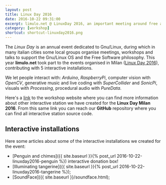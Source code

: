 ```yaml
---
layout: post
title: Linux Day 2016
date: 2016-10-22 09:31:00
excerpt: limulo.net @ LinuxDay 2016, an important meeting around free and open source software.
category: [workshop]
shortcut: shortcut-linuxday2016.png
---
```


The _Linux Day_ is an annual event dedicated to Gnu/Linux, during which in many italian cities some local groups organise meetings, workshops and talks to support the Gnu/Linux OS and the Free Software philosophy.
This year **limulo.net** took part to the events organised in Milan ([Linux Day 2016](http://linuxdaymilano.org/2016/)), contributing with 5 interactive installations.

We let people interact with: _Arduino_, _RaspberryPi_, computer vision with _OpenCV_, generative music and live coding with _SuperCollider_ and _SonicPi_, visuals with _Processing_, procedural audio with _PureData_.

Here's a [link](https://limulo.github.io/linuxday2016/) to the workshop website where you can find more information about other interactive station we have created for the **Linux Day Milan 2016**. From this same link you can reach our **GitHub** repository where you can find all interactive station source code.

## Interactive installations

Here some articles about some of the interactive installations we created for the event:

* [Penguin and chimes]({{ site.baseurl }}{% post_url 2016-10-22-linuxday2016-penguin %}) interactive donation box!
* [Illuminating tangerine]({{ site.baseurl }}{% post_url 2016-10-22-linuxday2016-tangerine %});
* [SoundFace]({{ site.baseurl }}/soundface.html);
